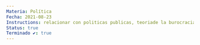 ```yaml
---
Materia: Política
Fecha: 2021-08-23
Instructions: relacionar con politicas publicas, teoriade la burocracia, división de poderes
Status: true
Terminado ✔️: true
---
```

